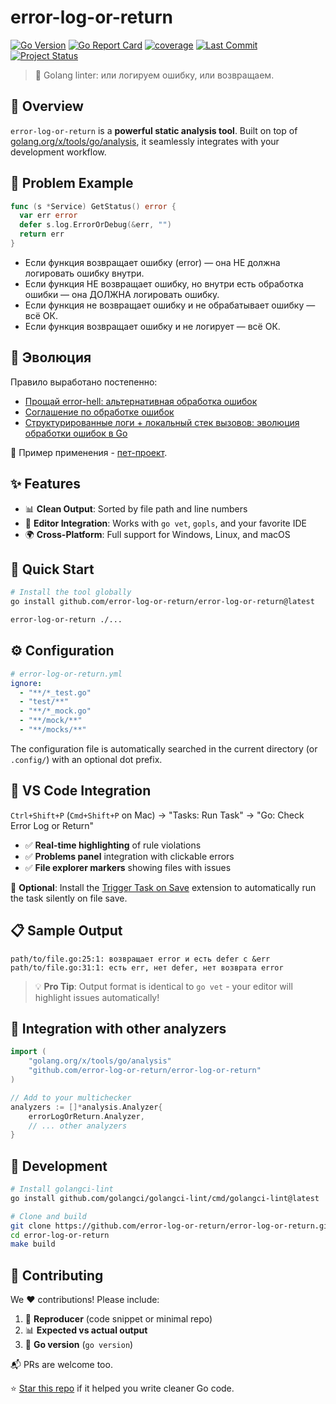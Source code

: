 # error-log-or-return

[![Go Version](https://img.shields.io/github/go-mod/go-version/error-log-or-return/error-log-or-return)](https://go.dev/doc/install)
[![Go Report Card](https://goreportcard.com/badge/github.com/error-log-or-return/error-log-or-return)](https://goreportcard.com/report/github.com/error-log-or-return/error-log-or-return)
[![coverage](https://img.shields.io/badge/coverage-85.2%25-brightgreen)](https://htmlpreview.github.io/?https://github.com/error-log-or-return/error-log-or-return/blob/main/.coverage/.html)
[![Last Commit](https://img.shields.io/github/last-commit/error-log-or-return/error-log-or-return)](https://github.com/error-log-or-return/error-log-or-return/commits/main/)
[![Project Status](https://img.shields.io/github/release/error-log-or-return/error-log-or-return.svg)](https://github.com/error-log-or-return/error-log-or-return/releases/latest)

> 🚀 Golang linter: или логируем ошибку, или возвращаем. 

## 🎯 Overview

`error-log-or-return` is a **powerful static analysis tool**. Built on top of [golang.org/x/tools/go/analysis](https://pkg.go.dev/golang.org/x/tools/go/analysis), it seamlessly integrates with your development workflow. 

## 🤔 Problem Example

```go
func (s *Service) GetStatus() error {
  var err error
  defer s.log.ErrorOrDebug(&err, "")
  return err
}
```

- Если функция возвращает ошибку (error) — она НЕ должна логировать ошибку внутри.
- Если функция НЕ возвращает ошибку, но внутри есть обработка ошибки — она ДОЛЖНА логировать ошибку.
- Если функция не возвращает ошибку и не обрабатывает ошибку — всё ОК.
- Если функция возвращает ошибку и не логирует — всё ОК.

## 🧠 Эволюция

Правило выработано постепенно:
- [Прощай error-hell: альтернативная обработка ошибок](https://habr.com/ru/articles/912150/)
- [Соглашение по обработке ошибок](https://habr.com/ru/articles/912788/)
- [Структурированные логи + локальный стек вызовов: эволюция обработки ошибок в Go](https://habr.com/ru/articles/915660/)

🧪 Пример применения - [пет-проект](https://github.com/comerc/budva43).

## ✨ Features

- 📊 **Clean Output**: Sorted by file path and line numbers
- 🔌 **Editor Integration**: Works with `go vet`, `gopls`, and your favorite IDE
- 🌍 **Cross-Platform**: Full support for Windows, Linux, and macOS

## 🚀 Quick Start

```bash
# Install the tool globally
go install github.com/error-log-or-return/error-log-or-return@latest

error-log-or-return ./...
```

## ⚙️ Configuration

```yaml
# error-log-or-return.yml
ignore:
  - "**/*_test.go"
  - "test/**"
  - "**/*_mock.go"
  - "**/mock/**"
  - "**/mocks/**"
```

The configuration file is automatically searched in the current directory (or `.config/`) with an optional dot prefix.

## 🔧 VS Code Integration

`Ctrl+Shift+P` (`Cmd+Shift+P` on Mac) → "Tasks: Run Task" → "Go: Check Error Log or Return"

- ✅ **Real-time highlighting** of rule violations
- ✅ **Problems panel** integration with clickable errors
- ✅ **File explorer markers** showing files with issues

🔄 **Optional**: Install the [Trigger Task on Save](https://marketplace.visualstudio.com/items?itemName=Gruntfuggly.triggertaskonsave) extension to automatically run the task silently on file save.

## 📋 Sample Output

```
path/to/file.go:25:1: возвращает error и есть defer с &err
path/to/file.go:31:1: есть err, нет defer, нет возврата error
```

> 💡 **Pro Tip**: Output format is identical to `go vet` - your editor will highlight issues automatically!

## 🔧 Integration with other analyzers

```go
import (
    "golang.org/x/tools/go/analysis"
    "github.com/error-log-or-return/error-log-or-return"
)

// Add to your multichecker
analyzers := []*analysis.Analyzer{
    errorLogOrReturn.Analyzer,
    // ... other analyzers
}
```

## 🔨 Development

```bash
# Install golangci-lint
go install github.com/golangci/golangci-lint/cmd/golangci-lint@latest

# Clone and build
git clone https://github.com/error-log-or-return/error-log-or-return.git
cd error-log-or-return
make build
```

## 🤝 Contributing

We ❤️ contributions! Please include:

1. 🐛 **Reproducer** (code snippet or minimal repo)
2. 📊 **Expected vs actual output**
3. 🔖 **Go version** (`go version`)

📬 PRs are welcome too.

⭐ [Star this repo](https://github.com/error-log-or-return/error-log-or-return) if it helped you write cleaner Go code.
